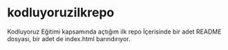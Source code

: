 # kodluyoruzilkrepo
Kodluyoruz Eğitimi kapsamında açtığım ilk repo  İçerisinde bir adet README dosyası, bir adet de index.html barındırıyor.
